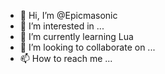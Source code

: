- 👋 Hi, I’m @Epicmasonic
- 👀 I’m interested in ...
- 🌱 I’m currently learning Lua
- 💞️ I’m looking to collaborate on ...
- 📫 How to reach me ...

<!---
Epicmasonic/Epicmasonic is a ✨ special ✨ repository because its `README.md` (this file) appears on your GitHub profile.
You can click the Preview link to take a look at your changes.
--->
